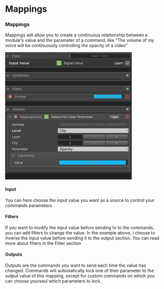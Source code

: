 # Mappings

### Mappings

Mappings will allow you to create a continuous relationship between a module's value and the parameter of a command, like "The volume of my voice will be continuously controlling the opacity of a video"

![](../.gitbook/assets/mapping.gif)

#### Input

You can here choose the input value you want as a source to control your commands parameters

#### Filters

If you want to modify the input value before sending to to the commands, you can add filters to change the value. In the example above, i choose to inverse the input value before sending it to the output section. You can read more about filters in the Filter section

#### Outputs

Outputs are the commands you want to send each time the value has changed. Commands will automatically lock one of their parameter to the output value of this mapping, except for custom commands on which you can choose yourseul which parameters to lock.

